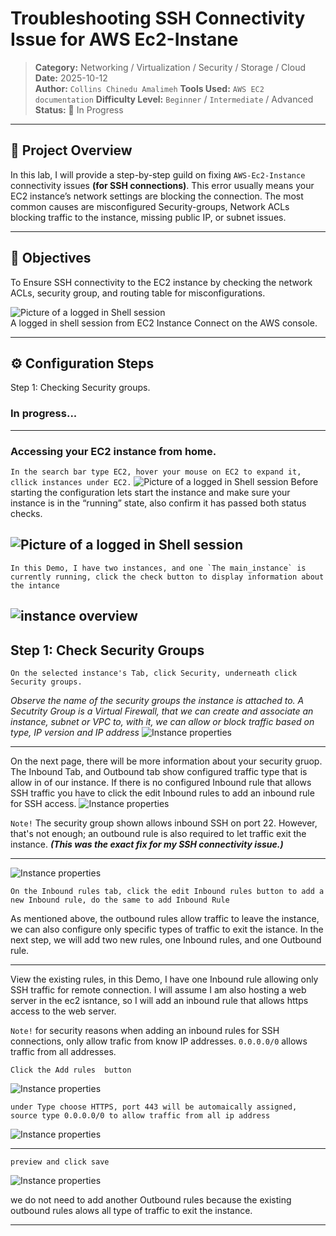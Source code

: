 # **Troubleshooting SSH Connectivity Issue for AWS Ec2-Instane**

> **Category:** Networking / Virtualization / Security / Storage / Cloud  
> **Date:** 2025-10-12  
> **Author:** `Collins Chinedu Amalimeh`
> **Tools Used:** `AWS EC2 documentation`
> **Difficulty Level:** `Beginner` / `Intermediate` / Advanced  
> **Status:** 🧭 In Progress
<!-- ✅ Completed 🧭 In Progress/  -->
---
<!-- JUNIOR TECH SERVICE SPECIALIST -->


## 📝 **Project Overview**
In this lab, I will provide a step-by-step guild on fixing `AWS-Ec2-Instance` connectivity issues **(for SSH connections)**. This error usually means your EC2 instance’s network settings are blocking the connection. The most common causes are misconfigured Security-groups, Network ACLs blocking traffic to the instance, missing public IP, or subnet issues.

---
## 🎯 **Objectives**
To Ensure SSH connectivity to the EC2 instance by checking the network ACLs, security group, and routing table for misconfigurations.

![Picture of a logged in Shell session](../VLSM_Lab/images/img7.png)  
A logged in shell session from EC2 Instance Connect on the AWS console.

---

 ## ⚙️ **Configuration Steps**
 Step 1: Checking Security groups.
 ### In progress...

 ---

 ### Accessing your EC2 instance from home.
 ``In the search bar type EC2, hover your mouse on EC2 to expand it, cllick instances under EC2.``
![Picture of a logged in Shell session](../VLSM_Lab/images/img8.png) 
Before starting the configuration lets start the instance and make sure your instance is in the “running” state, also confirm it has passed both status checks.

 ![Picture of a logged in Shell session](../VLSM_Lab/images/img11.png)
 --

``In this Demo, I have two instances, and one `The main_instance` is currently running, click the check button to display information about the intance ``

![instance overview](../VLSM_Lab/images/img9.png)
---
## **Step 1: Check Security Groups**

``On the selected instance's Tab, click Security, underneath click Security groups.``

_Observe the name of the security groups the instance is attached to. A Secutrity Group is a Virtual Firewall, that we can create and associate an instance, subnet or VPC to, with it, we can allow or block traffic based on type, IP version and IP address_
![Instance properties](../VLSM_Lab/images/img10.png)


---
On the next page, there will be more information about your security gruop. The Inbound Tab, and Outbound tab show configured traffic type that is allow in of our instance. If there is no configured Inbound rule that allows SSH traffic you have to click the edit Inbound rules to add an inbound rule for SSH access. 
![Instance properties](../VLSM_Lab/images/img12.png)

``Note!`` The security group shown allows inbound SSH on port 22. However, that's not enough; an outbound rule is also required to let traffic exit the instance. **_(This was the exact fix for my SSH connectivity issue.)_**

---

![Instance properties](../VLSM_Lab/images/img13.png)


``On the Inbound rules tab, click the edit Inbound rules button to add a new Inbound rule, do the same to add Inbound Rule``

As mentioned above, the outbound rules allow traffic to leave the instance, we can also configure only specific types of traffic to exit the istance. In the next step, we will add two new rules, one Inbound rules, and one Outbound rule.

---

View the existing rules, in this Demo,  I have one Inbound rule allowing only SSH traffic for remote connection. I will assume I am also hosting a web server in the ec2 isntance, so I will add an inbound rule that allows https access to the web server.

`Note!` for security reasons when adding an inbound rules for SSH connections, only allow trafic from know IP addresses. `0.0.0.0/0` allows traffic from all addresses.

``Click the Add rules  button`` 

![Instance properties](../VLSM_Lab/images/img14.png)

``under Type choose HTTPS, port 443 will be automaically assigned, source type 0.0.0.0/0 to allow traffic from all ip address``

![Instance properties](../VLSM_Lab/images/img15.png)

---
``preview and click save``

![Instance properties](../VLSM_Lab/images/img16.png)

we do not need to add another Outbound rules because the existing outbound rules alows all type of traffic to exit the instance. 

---